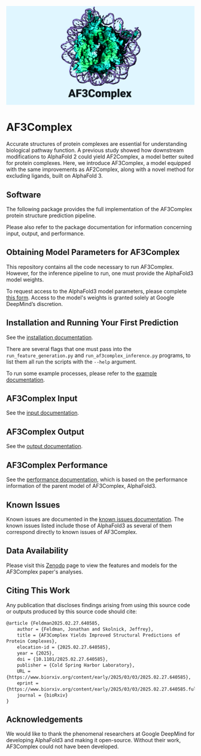 ![header](docs/header.png)

# AF3Complex

Accurate structures of protein complexes are essential for understanding biological pathway function. A previous study showed how downstream modifications to AlphaFold 2 could yield AF2Complex, a model better suited for protein complexes. Here, we introduce AF3Complex, a model equipped with the same improvements as AF2Complex, along with a novel method for excluding ligands, built on AlphaFold 3.

## Software

The following package provides the full implementation of the AF3Complex protein
structure prediction pipeline.

Please also refer to the package documentation for information concerning input, output, 
and performance.

## Obtaining Model Parameters for AF3Complex

This repository contains all the code necessary to run AF3Complex. However, 
for the inference pipeline to run, one must provide the AlphaFold3 model weights. 

To request access to the AlphaFold3 model parameters, please complete
[this form](https://forms.gle/svvpY4u2jsHEwWYS6). Access to the model's weights
is granted solely at Google DeepMind’s discretion.

## Installation and Running Your First Prediction

See the [installation documentation](docs/installation.md).

There are several flags that one must pass into the `run_feature_generation.py` and `run_af3complex_inference.py` programs, to
list them all run the scripts with the `--help` argument. 

To run some example processes, please refer to the [example documentation](examples/example.md).

## AF3Complex Input

See the [input documentation](docs/input.md).

## AF3Complex Output

See the [output documentation](docs/output.md).

## AF3Complex Performance

See the [performance documentation](docs/performance.md), which is based on the performance
information of the parent model of AF3Complex, AlphaFold3.

## Known Issues

Known issues are documented in the
[known issues documentation](docs/known_issues.md). The known issues listed include
those of AlphaFold3 as several of them correspond directly to known issues of AF3Complex. 

## Data Availability

Please visit this [Zenodo](https://zenodo.org/records/15514353) page to view the 
features and models for the AF3Complex paper's analyses. 


## Citing This Work

Any publication that discloses findings arising from using this source code or outputs produced by this source code
should cite:

```
@article {Feldman2025.02.27.640585,
	author = {Feldman, Jonathan and Skolnick, Jeffrey},
	title = {AF3Complex Yields Improved Structural Predictions of Protein Complexes},
	elocation-id = {2025.02.27.640585},
	year = {2025},
	doi = {10.1101/2025.02.27.640585},
	publisher = {Cold Spring Harbor Laboratory},
	URL = {https://www.biorxiv.org/content/early/2025/03/03/2025.02.27.640585},
	eprint = {https://www.biorxiv.org/content/early/2025/03/03/2025.02.27.640585.full.pdf},
	journal = {bioRxiv}
}
```


## Acknowledgements

We would like to thank the phenomenal researchers at Google DeepMind for developing AlphaFold3 and making it 
open-source. Without their work, AF3Complex could not have been developed. 





